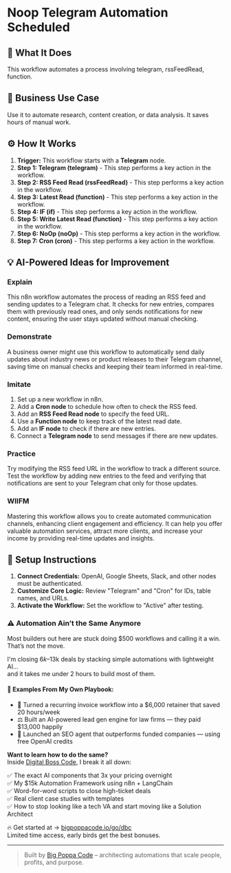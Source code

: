 # Noop Telegram Automation Scheduled

## 🚀 What It Does
This workflow automates a process involving telegram, rssFeedRead, function.

## 💼 Business Use Case
Use it to automate research, content creation, or data analysis. It saves hours of manual work.

## ⚙️ How It Works
1.  **Trigger:** This workflow starts with a **Telegram** node.
2. **Step 1: Telegram (telegram)** - This step performs a key action in the workflow.
3. **Step 2: RSS Feed Read (rssFeedRead)** - This step performs a key action in the workflow.
4. **Step 3: Latest Read (function)** - This step performs a key action in the workflow.
5. **Step 4: IF (if)** - This step performs a key action in the workflow.
6. **Step 5: Write Latest Read (function)** - This step performs a key action in the workflow.
7. **Step 6: NoOp (noOp)** - This step performs a key action in the workflow.
8. **Step 7: Cron (cron)** - This step performs a key action in the workflow.

## 💡 AI-Powered Ideas for Improvement
### Explain
This n8n workflow automates the process of reading an RSS feed and sending updates to a Telegram chat. It checks for new entries, compares them with previously read ones, and only sends notifications for new content, ensuring the user stays updated without manual checking.

### Demonstrate
A business owner might use this workflow to automatically send daily updates about industry news or product releases to their Telegram channel, saving time on manual checks and keeping their team informed in real-time.

### Imitate
1. Set up a new workflow in n8n.
2. Add a **Cron node** to schedule how often to check the RSS feed.
3. Add an **RSS Feed Read node** to specify the feed URL.
4. Use a **Function node** to keep track of the latest read date.
5. Add an **IF node** to check if there are new entries.
6. Connect a **Telegram node** to send messages if there are new updates.

### Practice
Try modifying the RSS feed URL in the workflow to track a different source. Test the workflow by adding new entries to the feed and verifying that notifications are sent to your Telegram chat only for those updates.

### WIIFM
Mastering this workflow allows you to create automated communication channels, enhancing client engagement and efficiency. It can help you offer valuable automation services, attract more clients, and increase your income by providing real-time updates and insights.

## 🔧 Setup Instructions
1. **Connect Credentials:** OpenAI, Google Sheets, Slack, and other nodes must be authenticated.
2. **Customize Core Logic:** Review "Telegram" and "Cron" for IDs, table names, and URLs.
3. **Activate the Workflow:** Set the workflow to "Active" after testing.

### ⚠️ Automation Ain’t the Same Anymore

Most builders out here are stuck doing $500 workflows and calling it a win.  
That’s not the move.  

I'm closing $6k–$13k deals by stacking simple automations with lightweight AI...  
and it takes me under 2 hours to build most of them.

#### 🧠 Examples From My Own Playbook:
- 🔁 Turned a recurring invoice workflow into a $6,000 retainer that saved 20 hours/week  
- ⚖️ Built an AI-powered lead gen engine for law firms — they paid $13,000 happily  
- 🚀 Launched an SEO agent that outperforms funded companies — using free OpenAI credits  

**Want to learn how to do the same?**  
Inside [Digital Boss Code](https://bigpoppacode.io/go/dbc), I break it all down:

✅ The exact AI components that 3x your pricing overnight  
✅ My $15k Automation Framework using n8n + LangChain  
✅ Word-for-word scripts to close high-ticket deals  
✅ Real client case studies with templates  
✅ How to stop looking like a tech VA and start moving like a Solution Architect  

🔥 Get started at → [bigpoppacode.io/go/dbc](https://bigpoppacode.io/go/dbc)  
Limited time access, early birds get the best bonuses.

---
> Built by [Big Poppa Code](https://bigpoppacode.io) – architecting automations that scale people, profits, and purpose.
